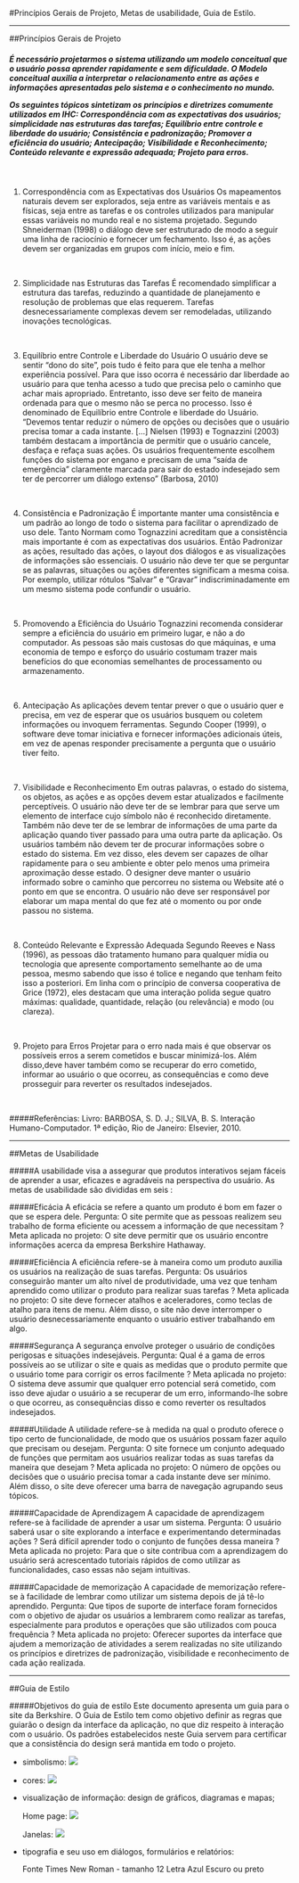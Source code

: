 #Princípios Gerais de Projeto, Metas de usabilidade, Guia de Estilo.

-------------------------------------------------
##Princípios Gerais de Projeto
<br>

<h5>É necessário projetarmos o sistema utilizando um modelo conceitual que o usuário possa aprender rapidamente e sem dificuldade. O Modelo conceitual auxilia a interpretar o relacionamento entre as ações e informações apresentadas pelo sistema e o conhecimento no mundo. 

Os seguintes tópicos sintetizam os princípios e diretrizes comumente utilizados em IHC: Correspondência com as expectativas dos usuários; simplicidade nas estruturas das tarefas; Equilíbrio entre controle e liberdade do usuário; Consistência e padronização; Promover a eficiência do usuário; Antecipação; Visibilidade e Reconhecimento; Conteúdo relevante e expressão adequada; Projeto para erros.</h5>
<br>

1. Correspondência com as Expectativas dos Usuários
Os mapeamentos naturais devem ser explorados, seja entre as variáveis mentais e as físicas, seja entre as tarefas e os controles utilizados para manipular essas variáveis no mundo real e no sistema projetado.
Segundo Shneiderman (1998) o diálogo deve ser estruturado de modo a seguir uma linha de raciocínio e fornecer um fechamento. Isso é, as ações devem ser organizadas em grupos com início, meio e fim.
<br>

2. Simplicidade nas Estruturas das Tarefas
É recomendado simplificar a estrutura das tarefas, reduzindo a quantidade de planejamento e resolução de problemas que elas requerem. 
Tarefas desnecessariamente complexas devem ser remodeladas, utilizando inovações tecnológicas.
<br>

3. Equilíbrio entre Controle e Liberdade do Usuário
O usuário deve se sentir “dono do site”, pois tudo é feito para que ele tenha a melhor experiência possível. Para que isso ocorra é necessário dar liberdade ao usuário para que tenha acesso a tudo que precisa pelo o caminho que achar mais apropriado. Entretanto, isso deve ser feito de maneira ordenada para que o mesmo não se perca no processo. Isso é denominado de Equilíbrio entre Controle e liberdade do Usuário. 
“Devemos tentar reduzir o número de opções ou decisões que o usuário precisa tomar a cada instante.
[...] Nielsen (1993) e Tognazzini (2003) também destacam a importância de permitir que o usuário cancele, desfaça e refaça suas ações. Os usuários frequentemente escolhem funções do sistema por engano e precisam de uma “saída de emergência” claramente marcada para sair do estado indesejado sem ter de percorrer um diálogo
extenso” (Barbosa, 2010)
<br>

4. Consistência e Padronização
É importante manter uma consistência e um padrão ao longo de todo o sistema para facilitar o aprendizado de uso dele. Tanto Normam como Tognazzini acreditam que a consistência mais importante é com as expectativas dos usuários. Então Padronizar as ações, resultado das ações, o layout dos diálogos e as visualizações de informações são essenciais.
O usuário não deve ter que se perguntar se as palavras, situações ou ações diferentes significam a mesma coisa. Por exemplo, utilizar rótulos “Salvar” e “Gravar” indiscriminadamente em um mesmo sistema pode confundir o usuário. 
<br>

5. Promovendo a Eficiência do Usuário
Tognazzini recomenda considerar sempre a eficiência do usuário em primeiro lugar, e não a do computador. As pessoas são mais custosas do que máquinas, e uma economia de tempo e esforço do usuário costumam trazer mais benefícios do que economias semelhantes de processamento ou armazenamento.
<br>

6. Antecipação
As aplicações devem tentar prever o que o usuário quer e precisa, em vez de esperar que os usuários busquem ou coletem informações ou invoquem ferramentas. 
Segundo Cooper (1999), o software deve tomar iniciativa e fornecer informações adicionais úteis, em vez de apenas responder precisamente a pergunta que o usuário tiver feito.
<br>

7. Visibilidade e Reconhecimento
Em outras palavras, o estado do sistema, os objetos, as ações e as opções devem estar atualizados e facilmente perceptíveis. O usuário não deve ter de se lembrar para que serve um elemento de interface cujo símbolo não é reconhecido diretamente. Também não deve ter de se lembrar de informações de uma parte da aplicação quando tiver passado para uma outra parte da aplicação.
Os usuários também não devem ter de procurar informações sobre o estado do sistema. Em vez disso, eles devem ser capazes de olhar rapidamente para o seu ambiente e obter pelo menos uma primeira aproximação desse estado. O designer deve manter o usuário informado sobre o caminho que percorreu no sistema ou Website até o ponto em que se encontra. O usuário não deve ser responsável por elaborar um mapa mental do que fez até o momento ou por onde passou no sistema.
<br>

8. Conteúdo Relevante e Expressão Adequada
Segundo Reeves e Nass (1996), as pessoas dão tratamento humano para    qualquer mídia ou tecnologia que apresente comportamento semelhante ao de uma pessoa, mesmo sabendo que isso é tolice e negando que tenham feito isso a posteriori. Em linha com o princípio de conversa cooperativa de Grice (1972), eles destacam que uma interação polida segue quatro máximas: qualidade, quantidade, relação (ou relevância) e modo (ou clareza). 
<br>

9. Projeto para Erros
Projetar para o erro nada mais é que observar os possíveis erros a serem cometidos e buscar minimizá-los. Além disso,deve haver também como se recuperar do erro cometido, informar ao usuário o que ocorreu, as consequências e como deve prosseguir para reverter os resultados indesejados.
<br>

#####Referências:
Livro: BARBOSA, S. D. J.; SILVA, B. S. Interação Humano-Computador. 1ª edição, Rio de Janeiro: Elsevier, 2010.

-------------------------------------------------

##Metas de Usabilidade
<br>

#####A usabilidade visa a assegurar que produtos interativos sejam fáceis de aprender a usar, eficazes e agradáveis na perspectiva do usuário. As metas de usabilidade são divididas em seis :
<br>

#####Eficácia
A eficácia se refere a quanto um produto é bom em fazer o que se espera dele.
Pergunta: O site permite que as pessoas realizem seu trabalho de forma eficiente ou acessem a  informação de que necessitam ?
Meta aplicada no projeto: O site deve permitir que os usuário encontre informações acerca da empresa Berkshire Hathaway.

#####Eficiência
A eficiência refere-se à maneira como um produto auxilia os usuários na realização de suas tarefas.
Pergunta: Os usuários conseguirão manter um alto nível de produtividade, uma vez que tenham aprendido como utilizar o produto para realizar suas tarefas ?
Meta aplicada no projeto: O site deve fornecer atalhos e aceleradores, como teclas de atalho para itens de menu. Além disso, o site não deve interromper o usuário desnecessariamente enquanto o usuário estiver trabalhando em algo.

#####Segurança
A segurança envolve proteger o usuário de condições perigosas e situações indesejáveis.
Pergunta: Qual é a gama de erros possíveis ao se utilizar o site e quais as medidas que o produto permite que o usuário tome para corrigir os erros facilmente ?
Meta aplicada no projeto: O sistema deve assumir que qualquer erro potencial será cometido, com isso deve ajudar o usuário a se recuperar de um erro, informando-lhe sobre o que ocorreu, as consequências disso e como reverter os resultados indesejados.

#####Utilidade
A utilidade refere-se à medida na qual o produto oferece o tipo certo de funcionalidade, de modo que os usuários possam fazer aquilo que precisam ou desejam.
Pergunta: O site fornece um conjunto adequado de funções que permitam aos usuários realizar todas as suas tarefas da maneira que desejam ?
Meta aplicada no projeto: O número de opções ou decisões que o usuário precisa tomar a cada instante deve ser mínimo. Além disso, o site deve oferecer uma barra de navegação agrupando seus tópicos.

#####Capacidade de Aprendizagem
A capacidade de aprendizagem refere-se à facilidade de aprender a usar um sistema.
Pergunta: O usuário saberá usar o site explorando a interface e experimentando determinadas ações ? Será difícil aprender todo o conjunto de funções dessa maneira ?
Meta aplicada no projeto: Para que o site contribua com a aprendizagem do usuário será acrescentado tutoriais rápidos de como utilizar as funcionalidades, caso essas não sejam intuitivas.

#####Capacidade de memorização
A capacidade de memorização refere-se à facilidade de lembrar como utilizar um sistema depois de já tê-lo aprendido.
Pergunta: Que tipos de suporte de interface foram fornecidos com o objetivo de ajudar os usuários a lembrarem como realizar as tarefas, especialmente para produtos e operações que são utilizados com pouca frequência ?
Meta aplicada no projeto: Oferecer suportes da interface que ajudem a memorização de atividades a serem realizadas no site utilizando os princípios e diretrizes de padronização, visibilidade e reconhecimento de cada ação realizada.

-------------------------------------------------

##Guia de Estilo
<br>

#####Objetivos do guia de estilo
Este documento apresenta um guia para o site da Berkshire. O Guia de Estilo tem como objetivo definir as regras que guiarão o design da interface da aplicação, no que diz respeito à interação com o usuário. Os padrões estabelecidos neste Guia servem para certificar que a consistência do design será mantida em todo o projeto.

* simbolismo:
	![](https://raw.githubusercontent.com/Interacao-Humano-Computador/2020.2-Grupo5/main/Imagens/logo.jpeg)

* cores:
	![](https://raw.githubusercontent.com/Interacao-Humano-Computador/2020.2-Grupo5/main/Imagens/cores.jpeg)
	
* visualização de informação: design de gráficos, diagramas e mapas;

	Home page:
		![](https://raw.githubusercontent.com/Interacao-Humano-Computador/2020.2-Grupo5/main/Imagens/homepage.jpeg)

	Janelas:
		![](https://raw.githubusercontent.com/Interacao-Humano-Computador/2020.2-Grupo5/main/Imagens/janelas.jpeg)

* tipografia e seu uso em diálogos, formulários e relatórios:

	Fonte Times New Roman - tamanho 12
	Letra Azul Escuro ou preto




